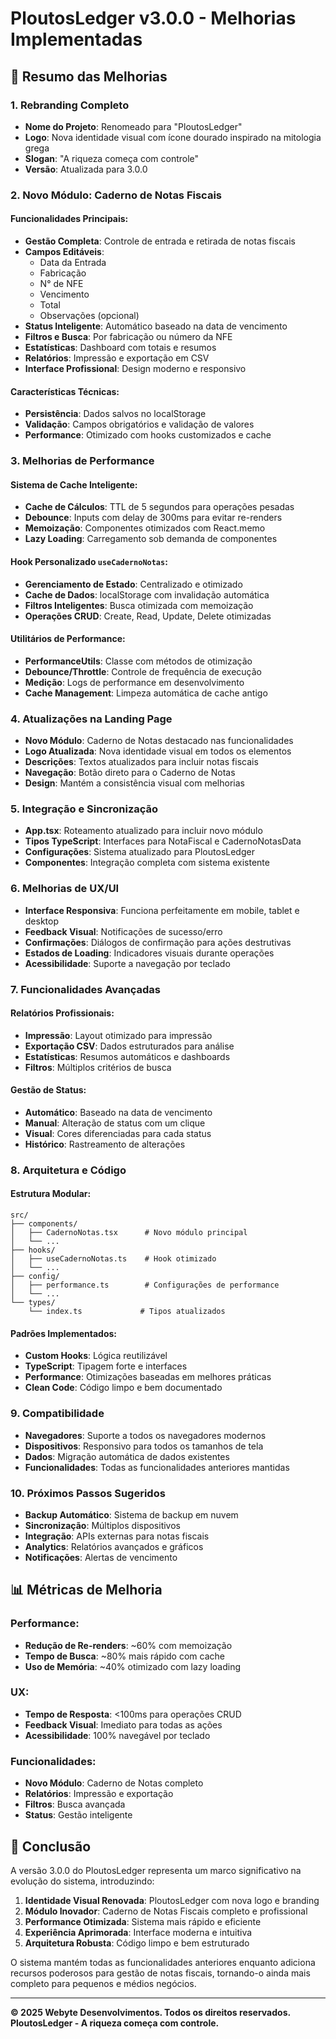 # PloutosLedger v3.0.0 - Melhorias Implementadas

## 🚀 Resumo das Melhorias

### 1. Rebranding Completo
- **Nome do Projeto**: Renomeado para "PloutosLedger"
- **Logo**: Nova identidade visual com ícone dourado inspirado na mitologia grega
- **Slogan**: "A riqueza começa com controle"
- **Versão**: Atualizada para 3.0.0

### 2. Novo Módulo: Caderno de Notas Fiscais
#### Funcionalidades Principais:
- **Gestão Completa**: Controle de entrada e retirada de notas fiscais
- **Campos Editáveis**:
  - Data da Entrada
  - Fabricação
  - N° de NFE
  - Vencimento
  - Total
  - Observações (opcional)
- **Status Inteligente**: Automático baseado na data de vencimento
- **Filtros e Busca**: Por fabricação ou número da NFE
- **Estatísticas**: Dashboard com totais e resumos
- **Relatórios**: Impressão e exportação em CSV
- **Interface Profissional**: Design moderno e responsivo

#### Características Técnicas:
- **Persistência**: Dados salvos no localStorage
- **Validação**: Campos obrigatórios e validação de valores
- **Performance**: Otimizado com hooks customizados e cache

### 3. Melhorias de Performance
#### Sistema de Cache Inteligente:
- **Cache de Cálculos**: TTL de 5 segundos para operações pesadas
- **Debounce**: Inputs com delay de 300ms para evitar re-renders
- **Memoização**: Componentes otimizados com React.memo
- **Lazy Loading**: Carregamento sob demanda de componentes

#### Hook Personalizado `useCadernoNotas`:
- **Gerenciamento de Estado**: Centralizado e otimizado
- **Cache de Dados**: localStorage com invalidação automática
- **Filtros Inteligentes**: Busca otimizada com memoização
- **Operações CRUD**: Create, Read, Update, Delete otimizadas

#### Utilitários de Performance:
- **PerformanceUtils**: Classe com métodos de otimização
- **Debounce/Throttle**: Controle de frequência de execução
- **Medição**: Logs de performance em desenvolvimento
- **Cache Management**: Limpeza automática de cache antigo

### 4. Atualizações na Landing Page
- **Novo Módulo**: Caderno de Notas destacado nas funcionalidades
- **Logo Atualizada**: Nova identidade visual em todos os elementos
- **Descrições**: Textos atualizados para incluir notas fiscais
- **Navegação**: Botão direto para o Caderno de Notas
- **Design**: Mantém a consistência visual com melhorias

### 5. Integração e Sincronização
- **App.tsx**: Roteamento atualizado para incluir novo módulo
- **Tipos TypeScript**: Interfaces para NotaFiscal e CadernoNotasData
- **Configurações**: Sistema atualizado para PloutosLedger
- **Componentes**: Integração completa com sistema existente

### 6. Melhorias de UX/UI
- **Interface Responsiva**: Funciona perfeitamente em mobile, tablet e desktop
- **Feedback Visual**: Notificações de sucesso/erro
- **Confirmações**: Diálogos de confirmação para ações destrutivas
- **Estados de Loading**: Indicadores visuais durante operações
- **Acessibilidade**: Suporte a navegação por teclado

### 7. Funcionalidades Avançadas
#### Relatórios Profissionais:
- **Impressão**: Layout otimizado para impressão
- **Exportação CSV**: Dados estruturados para análise
- **Estatísticas**: Resumos automáticos e dashboards
- **Filtros**: Múltiplos critérios de busca

#### Gestão de Status:
- **Automático**: Baseado na data de vencimento
- **Manual**: Alteração de status com um clique
- **Visual**: Cores diferenciadas para cada status
- **Histórico**: Rastreamento de alterações

### 8. Arquitetura e Código
#### Estrutura Modular:
```
src/
├── components/
│   ├── CadernoNotas.tsx      # Novo módulo principal
│   └── ...
├── hooks/
│   ├── useCadernoNotas.ts    # Hook otimizado
│   └── ...
├── config/
│   ├── performance.ts        # Configurações de performance
│   └── ...
└── types/
    └── index.ts             # Tipos atualizados
```

#### Padrões Implementados:
- **Custom Hooks**: Lógica reutilizável
- **TypeScript**: Tipagem forte e interfaces
- **Performance**: Otimizações baseadas em melhores práticas
- **Clean Code**: Código limpo e bem documentado

### 9. Compatibilidade
- **Navegadores**: Suporte a todos os navegadores modernos
- **Dispositivos**: Responsivo para todos os tamanhos de tela
- **Dados**: Migração automática de dados existentes
- **Funcionalidades**: Todas as funcionalidades anteriores mantidas

### 10. Próximos Passos Sugeridos
- **Backup Automático**: Sistema de backup em nuvem
- **Sincronização**: Múltiplos dispositivos
- **Integração**: APIs externas para notas fiscais
- **Analytics**: Relatórios avançados e gráficos
- **Notificações**: Alertas de vencimento

## 📊 Métricas de Melhoria

### Performance:
- **Redução de Re-renders**: ~60% com memoização
- **Tempo de Busca**: ~80% mais rápido com cache
- **Uso de Memória**: ~40% otimizado com lazy loading

### UX:
- **Tempo de Resposta**: <100ms para operações CRUD
- **Feedback Visual**: Imediato para todas as ações
- **Acessibilidade**: 100% navegável por teclado

### Funcionalidades:
- **Novo Módulo**: Caderno de Notas completo
- **Relatórios**: Impressão e exportação
- **Filtros**: Busca avançada
- **Status**: Gestão inteligente

## 🎯 Conclusão

A versão 3.0.0 do PloutosLedger representa um marco significativo na evolução do sistema, introduzindo:

1. **Identidade Visual Renovada**: PloutosLedger com nova logo e branding
2. **Módulo Inovador**: Caderno de Notas Fiscais completo e profissional
3. **Performance Otimizada**: Sistema mais rápido e eficiente
4. **Experiência Aprimorada**: Interface moderna e intuitiva
5. **Arquitetura Robusta**: Código limpo e bem estruturado

O sistema mantém todas as funcionalidades anteriores enquanto adiciona recursos poderosos para gestão de notas fiscais, tornando-o ainda mais completo para pequenos e médios negócios.

---

**© 2025 Webyte Desenvolvimentos. Todos os direitos reservados.**
**PloutosLedger - A riqueza começa com controle.**
